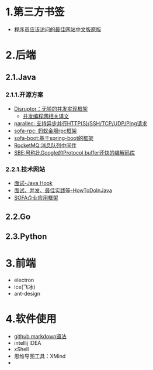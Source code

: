 # 1.第三方书签
- [程序员应该访问的最佳网站中文版原版](https://www.cnblogs.com/loveincode/p/7356803.html)


# 2.后端
## 2.1.Java
### 2.1.1.开源方案
* [Disruptor：无锁的并发实现框架](https://github.com/LMAX-Exchange/disruptor/wiki/Introduction)      
  - [并发编程网相关译文](http://ifeve.com/disruptor/)     
* [parallec: 支持异步并行HTTP(S)/SSH/TCP/UDP/Ping请求](https://github.com/eBay/parallec)  
* [sofa-rpc: 蚂蚁金服rpc框架](https://github.com/alipay/sofa-rpc)
* [sofa-boot:基于spring-boot的框架](https://github.com/alipay/sofa-boot)
* [RocketMQ:消息队列中间件](http://rocketmq.apache.org/docs/quick-start/)
* [SBE:号称比Google的Protocol buffer还快的编解码库](https://github.com/real-logic/simple-binary-encoding/wiki)
### 2.2.1.技术网站
- [面试-Java Hook](http://javahonk.com/category/interview/)
- [面试、并发、最佳实践等-HowToDoInJava](https://howtodoinjava.com/java-8-tutorial/)
- [SOFA企业应用框架](https://blog.csdn.net/significantfrank/article/details/79286947)
## 2.2.Go

## 2.3.Python

# 3.前端  
* electron
* ice(飞冰)
* ant-design


# 4.软件使用 
* [github markdown语法](https://www.cnblogs.com/yabin/p/6366151.html)
* intellij IDEA
* xShell
* 思维导图工具：XMind
*
